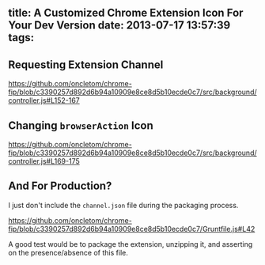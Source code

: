 title: A Customized Chrome Extension Icon For Your Dev Version
date: 2013-07-17 13:57:39
tags:
---

## Requesting Extension Channel

https://github.com/oncletom/chrome-fip/blob/c3390257d892d6b94a10909e8ce8d5b10ecde0c7/src/background/controller.js#L152-167

## Changing `browserAction` Icon

https://github.com/oncletom/chrome-fip/blob/c3390257d892d6b94a10909e8ce8d5b10ecde0c7/src/background/controller.js#L169-175

## And For Production?

I just don't include the `channel.json` file during the packaging process.

https://github.com/oncletom/chrome-fip/blob/c3390257d892d6b94a10909e8ce8d5b10ecde0c7/Gruntfile.js#L42

A good test would be to package the extension, unzipping it, and asserting on the presence/absence of this file.




